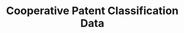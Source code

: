 ---
bigquery: https://console.cloud.google.com/bigquery?p=patents-public-data&d=cpc&page=dataset
citation: '“Cooperative Patent Classification” by the EPO and USPTO, for public use. '
contributors: EPO, USPTO
cost: None
description: Cooperative Patent Classification Data contains the scheme and definitions
  of the Cooperative Patent Classification system for classifying patent documents.
  The CPC is the result of a partnership between the EPO and the USPTO in their joint
  effort to develop a common, internationally compatible classification system for
  technical documents, in particular patent publications, which will be used by both
  offices in the patent granting process
documentation: https://www.cooperativepatentclassification.org/cpcSchemeAndDefinitions
last_edit: 04/09/2022, 06:02:34
location: https://www.cooperativepatentclassification.org/index
maintained_by: USPTO, EPO
schema_fields:
- glossary
- titleFull
- date_revised
- synonyms
- children
- level
- limitingReferences
- residual_references
- breakdownCode
- residualReferences
- ipcConcordant
- notAllocatable
- status
- breakdown_code
- sizeCache
- dateRevised
- childGroups
- ipc_concordant
- informativeReferences
- titlePart
- parents
- title_part
- title_full
- additional_only
- informative_references
- application_references
- not_allocatable
- symbol
- applicationReferences
- child_groups
- definition
- limiting_references
shortname: cooperative_patent_classification
tags:
- patents
- science
title: Cooperative Patent Classification Data
uuid: 984374a7-16e9-4b35-9445-458daceb01bf
---
